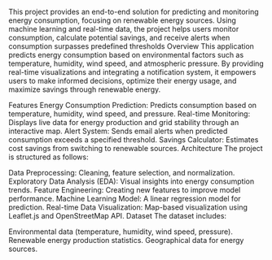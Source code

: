 This project provides an end-to-end solution for predicting and monitoring energy consumption, focusing on renewable energy sources. Using machine learning and real-time data, the project helps users monitor consumption, calculate potential savings, and receive alerts when consumption surpasses predefined thresholds
Overview
This application predicts energy consumption based on environmental factors such as temperature, humidity, wind speed, and atmospheric pressure. By providing real-time visualizations and integrating a notification system, it empowers users to make informed decisions, optimize their energy usage, and maximize savings through renewable energy.

Features
Energy Consumption Prediction: Predicts consumption based on temperature, humidity, wind speed, and pressure.
Real-time Monitoring: Displays live data for energy production and grid stability through an interactive map.
Alert System: Sends email alerts when predicted consumption exceeds a specified threshold.
Savings Calculator: Estimates cost savings from switching to renewable sources.
Architecture
The project is structured as follows:

Data Preprocessing: Cleaning, feature selection, and normalization.
Exploratory Data Analysis (EDA): Visual insights into energy consumption trends.
Feature Engineering: Creating new features to improve model performance.
Machine Learning Model: A linear regression model for prediction.
Real-time Data Visualization: Map-based visualization using Leaflet.js and OpenStreetMap API.
Dataset
The dataset includes:

Environmental data (temperature, humidity, wind speed, pressure).
Renewable energy production statistics.
Geographical data for energy sources.
